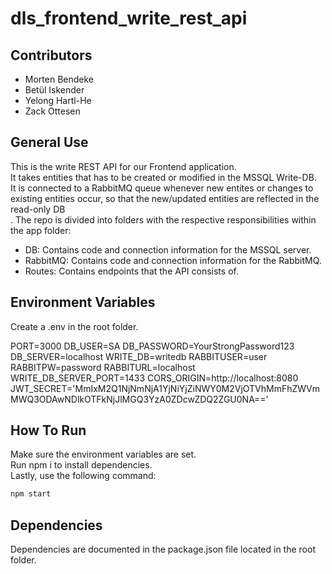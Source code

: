 # dls_frontend_write_rest_api

## Contributors

- Morten Bendeke
- Betül Iskender
- Yelong Hartl-He
- Zack Ottesen

## General Use

This is the write REST API for our Frontend application.<br>
It takes entities that has to be created or modified in the MSSQL Write-DB.<br>
It is connected to a RabbitMQ queue whenever new entites or changes to existing entities occur, so that the new/updated entities are reflected in the read-only DB<br>.
The repo is divided into folders with the respective responsibilities within the app folder:

- DB: Contains code and connection information for the MSSQL server.
- RabbitMQ: Contains code and connection information for the RabbitMQ.
- Routes: Contains endpoints that the API consists of.

## Environment Variables

Create a .env in the root folder.

PORT=3000
DB_USER=SA
DB_PASSWORD=YourStrongPassword123
DB_SERVER=localhost
WRITE_DB=writedb
RABBITUSER=user
RABBITPW=password
RABBITURL=localhost
WRITE_DB_SERVER_PORT=1433
CORS_ORIGIN=http://localhost:8080
JWT_SECRET='MmIxM2Q1NjNmNjA1YjNiYjZiNWY0M2VjOTVhMmFhZWVmMWQ3ODAwNDlkOTFkNjJlMGQ3YzA0ZDcwZDQ2ZGU0NA=='


## How To Run

Make sure the environment variables are set.<br>
Run npm i to install dependencies.<br>
Lastly, use the following command:

```bash
npm start
```

## Dependencies

Dependencies are documented in the package.json file located in the root folder.
